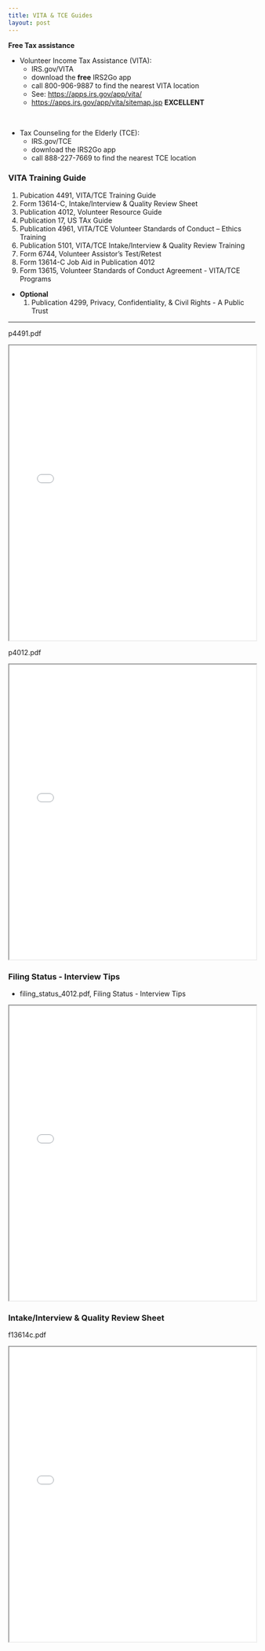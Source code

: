 ```yaml
---
title: VITA & TCE Guides
layout: post
---
```


**Free Tax assistance**

- Volunteer Income Tax Assistance (VITA): 
  - IRS.gov/VITA  
  - download the **free** IRS2Go app  
  - call 800-906-9887 to find the nearest VITA location  
  - See: https://apps.irs.gov/app/vita/  
  - https://apps.irs.gov/app/vita/sitemap.jsp **EXCELLENT**

<br>

-  Tax Counseling for the Elderly (TCE):
   - IRS.gov/TCE  
   - download the IRS2Go app  
   - call 888-227-7669 to find the nearest TCE location  

### VITA Training Guide 

  1. Pubication 4491, VITA/TCE Training Guide 
  1. Form 13614-C, Intake/Interview & Quality Review Sheet 
  1. Publication 4012, Volunteer Resource Guide
  1. Publication 17, US TAx Guide
  1. Publication 4961, VITA/TCE Volunteer Standards of Conduct – Ethics Training
  1. Publication 5101, VITA/TCE Intake/Interview & Quality Review Training
  1. Form 6744, Volunteer Assistor’s Test/Retest
  1. Form 13614-C Job Aid in Publication 4012
  1. Form 13615, Volunteer Standards of Conduct Agreement - VITA/TCE Programs 
- **Optional**  
  1. Publication 4299, Privacy, Confidentiality, & Civil Rights - A Public Trust 

<hr class="red">

p4491.pdf

<div class="pdf-container">
    <iframe src="/irs.ea/assets/pdfs/p4491.pdf" height="600" width="100%" allowFullScreen="true">
    </iframe>
</div>

p4012.pdf

<div class="pdf-container">
    <iframe src="/irs.ea/assets/pdfs/p4012.pdf" height="600" width="100%" allowFullScreen="true">
    </iframe>
</div>

### Filing Status - Interview Tips

- filing_status_4012.pdf, Filing Status - Interview Tips

<div class="pdf-container">
    <iframe src="/irs.ea/assets/pdfs/filing_status_4012.pdf" height="600" width="100%" allowFullScreen="true">
    </iframe>
</div>

### Intake/Interview & Quality Review Sheet

f13614c.pdf  

<div class="pdf-container">
    <iframe src="/irs.ea/assets/pdfs/f13614c.pdf" height="600" width="100%" allowFullScreen="true">
    </iframe>
</div>
